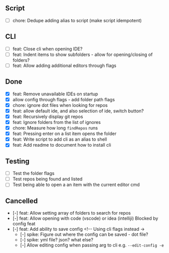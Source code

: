 ## Script
- [ ] chore: Dedupe adding alias to script (make script idempotent)

## CLI
- [ ] feat: Close cli when opening IDE?
- [ ] feat: Indent items to show subfolders - allow for opening/closing of folders?
- [ ] feat: Allow adding additional editors through flags

## Done
- [x] feat: Remove unavailable IDEs on startup
- [x] allow config through flags - add folder path flags
- [x] chore: ignore dot files when looking for repos
- [x] feat: allow default ide, and also selection of ide, switch button?
- [x] feat: Recursively display git repos
- [x] feat: Ignore folders from the list of ignores
- [x] chore: Measure how long `findRepos` runs
- [x] feat: Pressing enter on a list item opens the folder
- [x] feat: Write script to add cli as an alias to shell
- [x] feat: Add readme to document how to install cli

## Testing
- [ ] Test the folder flags
- [ ] Test repos being found and listed
- [ ] Test being able to open a an item with the current editor cmd

## Cancelled
- [-] feat: Allow setting array of folders to search for repos <!-- superseded -->
- [-] feat: Allow opening with code (vscode) or idea (intelliji) Blocked by config feat
- [-] feat: Add ability to save config <!-- Using cli flags instead ->
  - [-] spike: Figure out where the config can be saved - dot file?
  - [-] spike: yml file? json? what else? 
  - [-] Allow editing config when passing arg to cli e.g. `--edit-config -e`
